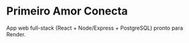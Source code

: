 # Primeiro Amor Conecta

App web full-stack (React + Node/Express + PostgreSQL) pronto para Render.
